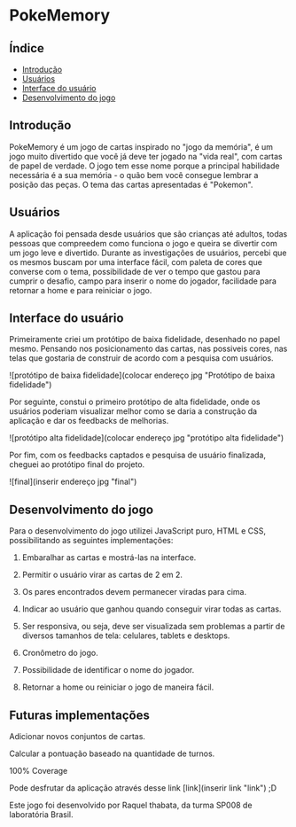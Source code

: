 # PokeMemory

## Índice
* [Introdução](#introdução)
* [Usuários](#usuários)
* [Interface do usuário](#interface-do-usuário)
* [Desenvolvimento do jogo](#desenvolvimento-do-jogo)

## Introdução 
PokeMemory é um jogo de cartas inspirado no "jogo da memória", é um jogo muito divertido que você já deve ter jogado na "vida real", com cartas de papel de verdade. O jogo tem esse nome porque a principal habilidade necessária é a sua memória - o quão bem você consegue lembrar a posição das peças. O tema das cartas apresentadas é "Pokemon".
## Usuários 
A aplicação foi pensada desde usuários que são crianças até adultos, todas pessoas que compreedem como funciona o jogo e queira se divertir com um jogo leve e divertido. Durante as investigações de usuários, percebi que os mesmos buscam por uma interface fácil, com paleta de cores que converse com o tema, possibilidade de ver o tempo que gastou para cumprir o desafio, campo para inserir o nome do jogador, facilidade para retornar a home e para reiniciar o jogo. 

## Interface do usuário
Primeiramente criei um protótipo de baixa fidelidade, desenhado no papel mesmo. Pensando nos posicionamento das cartas, nas possiveis cores, nas telas que gostaria de construir de acordo com a pesquisa com usuários.

![protótipo de baixa fidelidade](colocar endereço jpg "Protótipo de baixa fidelidade")

Por seguinte, constui o primeiro protótipo de alta fidelidade, onde os usuários poderiam visualizar melhor como se daria a construção da aplicação e dar os feedbacks de melhorias. 

![protótipo alta fidelidade](colocar endereço jpg "protótipo alta fidelidade")


Por fim, com os feedbacks captados e pesquisa de usuário finalizada, cheguei ao protótipo final do projeto.

![final](inserir endereço jpg "final")

## Desenvolvimento do jogo 
Para o desenvolvimento do jogo utilizei JavaScript puro, HTML e CSS, possibilitando as seguintes implementações: 

1. Embaralhar as cartas e mostrá-las na interface.

2. Permitir o usuário virar as cartas de 2 em 2.

3. Os pares encontrados devem permanecer viradas para cima.

4. Indicar ao usuário que ganhou quando conseguir virar todas as cartas.

5. Ser responsiva, ou seja, deve ser visualizada sem problemas a partir de diversos tamanhos de tela: celulares, tablets e desktops.
6. Cronômetro do jogo.

7. Possibilidade de identificar o nome do jogador.

8. Retornar a home ou reiniciar o jogo de maneira fácil.


## Futuras implementações
Adicionar novos conjuntos de cartas.

Calcular a pontuação baseado na quantidade de turnos.

100% Coverage


Pode desfrutar da aplicação através desse link [link](inserir link "link") ;D

Este jogo foi desenvolvido por Raquel thabata, da turma SP008 de laboratória Brasil.
